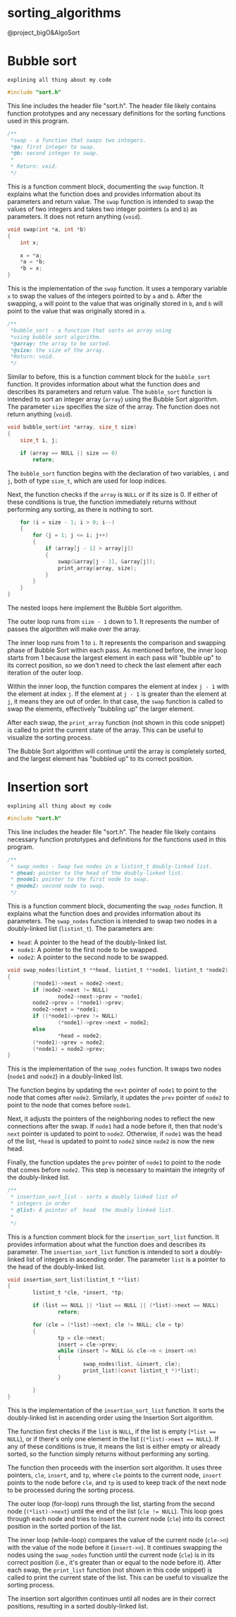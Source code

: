 # sorting_algorithms
@project_bigO&amp;AlgoSort


# Bubble sort

`
explining all thing about my code
`

```c
#include "sort.h"
```
This line includes the header file "sort.h". The header file likely contains function prototypes and any necessary definitions for the sorting functions used in this program.

```c
/**
 *swap - a function that swaps two integers.
 *@a: first integer to swap.
 *@b: second integer to swap.
 *
 * Return: void.
 */
```
This is a function comment block, documenting the `swap` function. It explains what the function does and provides information about its parameters and return value. The `swap` function is intended to swap the values of two integers and takes two integer pointers (`a` and `b`) as parameters. It does not return anything (`void`).

```c
void swap(int *a, int *b)
{
    int x;

    x = *a;
    *a = *b;
    *b = x;
}
```
This is the implementation of the `swap` function. It uses a temporary variable `x` to swap the values of the integers pointed to by `a` and `b`. After the swapping, `a` will point to the value that was originally stored in `b`, and `b` will point to the value that was originally stored in `a`.

```c
/**
 *bubble_sort - a function that sorts an array using
 *using bubble sort algorithm.
 *@array: the array to be sorted.
 *@size: the size of the array.
 *Return: void.
 */
```
Similar to before, this is a function comment block for the `bubble_sort` function. It provides information about what the function does and describes its parameters and return value. The `bubble_sort` function is intended to sort an integer array (`array`) using the Bubble Sort algorithm. The parameter `size` specifies the size of the array. The function does not return anything (`void`).

```c
void bubble_sort(int *array, size_t size)
{
    size_t i, j;

    if (array == NULL || size == 0)
        return;
```
The `bubble_sort` function begins with the declaration of two variables, `i` and `j`, both of type `size_t`, which are used for loop indices.

Next, the function checks if the `array` is `NULL` or if its size is 0. If either of these conditions is true, the function immediately returns without performing any sorting, as there is nothing to sort.

```c
    for (i = size - 1; i > 0; i--)
    {
        for (j = 1; j <= i; j++)
        {
            if (array[j - 1] > array[j])
            {
                swap(&array[j - 1], &array[j]);
                print_array(array, size);
            }
        }
    }
}
```
The nested loops here implement the Bubble Sort algorithm.

The outer loop runs from `size - 1` down to 1. It represents the number of passes the algorithm will make over the array.

The inner loop runs from 1 to `i`. It represents the comparison and swapping phase of Bubble Sort within each pass. As mentioned before, the inner loop starts from 1 because the largest element in each pass will "bubble up" to its correct position, so we don't need to check the last element after each iteration of the outer loop.

Within the inner loop, the function compares the element at index `j - 1` with the element at index `j`. If the element at `j - 1` is greater than the element at `j`, it means they are out of order. In that case, the `swap` function is called to swap the elements, effectively "bubbling up" the larger element.

After each swap, the `print_array` function (not shown in this code snippet) is called to print the current state of the array. This can be useful to visualize the sorting process.

The Bubble Sort algorithm will continue until the array is completely sorted, and the largest element has "bubbled up" to its correct position.



# Insertion sort

`
explining all thing about my code
`

```c
#include "sort.h"
```
This line includes the header file "sort.h". The header file likely contains necessary function prototypes and definitions for the functions used in this program.

```c
/**
 * swap_nodes - Swap two nodes in a listint_t doubly-linked list.
 * @head: pointer to the head of the doubly-linked list.
 * @node1: pointer to the first node to swap.
 * @node2: second node to swap.
 */
```
This is a function comment block, documenting the `swap_nodes` function. It explains what the function does and provides information about its parameters. The `swap_nodes` function is intended to swap two nodes in a doubly-linked list (`listint_t`). The parameters are:

- `head`: A pointer to the head of the doubly-linked list.
- `node1`: A pointer to the first node to be swapped.
- `node2`: A pointer to the second node to be swapped.

```c
void swap_nodes(listint_t **head, listint_t **node1, listint_t *node2)
{
        (*node1)->next = node2->next;
        if (node2->next != NULL)
                node2->next->prev = *node1;
        node2->prev = (*node1)->prev;
        node2->next = *node1;
        if ((*node1)->prev != NULL)
                (*node1)->prev->next = node2;
        else
                *head = node2;
        (*node1)->prev = node2;
        (*node1) = node2->prev;
}
```
This is the implementation of the `swap_nodes` function. It swaps two nodes (`node1` and `node2`) in a doubly-linked list.

The function begins by updating the `next` pointer of `node1` to point to the node that comes after `node2`. Similarly, it updates the `prev` pointer of `node2` to point to the node that comes before `node1`.

Next, it adjusts the pointers of the neighboring nodes to reflect the new connections after the swap. If `node1` had a node before it, then that node's `next` pointer is updated to point to `node2`. Otherwise, if `node1` was the head of the list, `*head` is updated to point to `node2` since `node2` is now the new head.

Finally, the function updates the `prev` pointer of `node1` to point to the node that comes before `node2`. This step is necessary to maintain the integrity of the doubly-linked list.

```c
/**
 * insertion_sort_list - sorts a doubly linked list of
 * integers in order
 * @list: A pointer of  head  the doubly linked list.
 *
 */
```
This is a function comment block for the `insertion_sort_list` function. It provides information about what the function does and describes its parameter. The `insertion_sort_list` function is intended to sort a doubly-linked list of integers in ascending order. The parameter `list` is a pointer to the head of the doubly-linked list.

```c
void insertion_sort_list(listint_t **list)
{
        listint_t *cle, *insert, *tp;

        if (list == NULL || *list == NULL || (*list)->next == NULL)
                return;

        for (cle = (*list)->next; cle != NULL; cle = tp)
        {
                tp = cle->next;
                insert = cle->prev;
                while (insert != NULL && cle->n < insert->n)
                {
                        swap_nodes(list, &insert, cle);
                        print_list((const listint_t *)*list);
                }

        }
}
```
This is the implementation of the `insertion_sort_list` function. It sorts the doubly-linked list in ascending order using the Insertion Sort algorithm.

The function first checks if the `list` is `NULL`, if the list is empty (`*list == NULL`), or if there's only one element in the list (`(*list)->next == NULL`). If any of these conditions is true, it means the list is either empty or already sorted, so the function simply returns without performing any sorting.

The function then proceeds with the insertion sort algorithm. It uses three pointers, `cle`, `insert`, and `tp`, where `cle` points to the current node, `insert` points to the node before `cle`, and `tp` is used to keep track of the next node to be processed during the sorting process.

The outer loop (for-loop) runs through the list, starting from the second node (`(*list)->next`) until the end of the list (`cle != NULL`). This loop goes through each node and tries to insert the current node (`cle`) into its correct position in the sorted portion of the list.

The inner loop (while-loop) compares the value of the current node (`cle->n`) with the value of the node before it (`insert->n`). It continues swapping the nodes using the `swap_nodes` function until the current node (`cle`) is in its correct position (i.e., it's greater than or equal to the node before it). After each swap, the `print_list` function (not shown in this code snippet) is called to print the current state of the list. This can be useful to visualize the sorting process.

The insertion sort algorithm continues until all nodes are in their correct positions, resulting in a sorted doubly-linked list.
